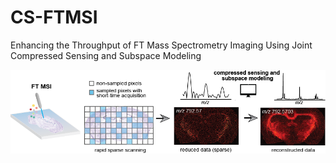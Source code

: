 # CS-FTMSI
Enhancing the Throughput of FT Mass Spectrometry Imaging Using Joint Compressed Sensing and Subspace Modeling

<p align="center">
  <img src="TOC_git.png" /> 
</p>
